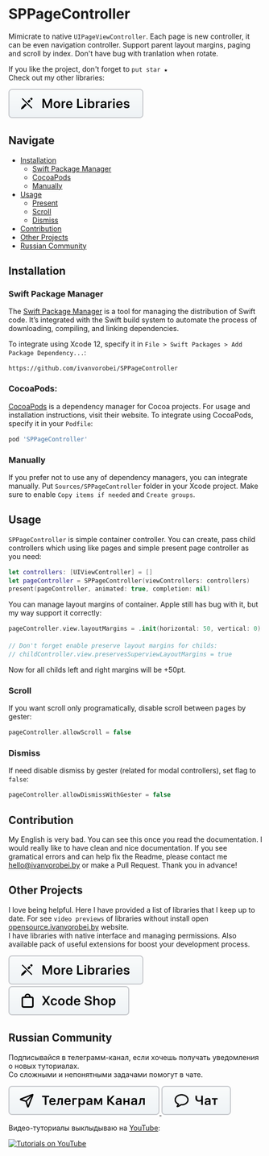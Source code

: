 # SPPageController

 Mimicrate to native `UIPageViewController`. Each page is new controller, it can be even navigation controller.
 Support parent layout margins, paging and scroll by index. Don't have bug with tranlation when rotate.

If you like the project, don't forget to `put star ★`<br>Check out my other libraries:

<p float="left">
    <a href="https://opensource.ivanvorobei.by">
        <img src="https://github.com/ivanvorobei/Readme/blob/main/Buttons/more-libraries.svg">
    </a>
</p>

## Navigate

- [Installation](#installation)
    - [Swift Package Manager](#swift-package-manager)
    - [CocoaPods](#cocoapods)
    - [Manually](#manually)
- [Usage](#usage)
    - [Present](#usage)
    - [Scroll](#scroll)
    - [Dismiss](#dismiss)
- [Сontribution](#сontribution)
- [Other Projects](#other-projects)
- [Russian Community](#russian-community)

## Installation

### Swift Package Manager

The [Swift Package Manager](https://swift.org/package-manager/) is a tool for managing the distribution of Swift code. It’s integrated with the Swift build system to automate the process of downloading, compiling, and linking dependencies.

To integrate using Xcode 12, specify it in `File > Swift Packages > Add Package Dependency...`:

```ogdl
https://github.com/ivanvorobei/SPPageController
```

### CocoaPods:

[CocoaPods](https://cocoapods.org) is a dependency manager for Cocoa projects. For usage and installation instructions, visit their website. To integrate using CocoaPods, specify it in your `Podfile`:

```ruby
pod 'SPPageController'
```

### Manually

If you prefer not to use any of dependency managers, you can integrate manually. Put `Sources/SPPageController` folder in your Xcode project. Make sure to enable `Copy items if needed` and `Create groups`.

## Usage

`SPPageController` is simple container controller. You can create, pass child controllers which using like pages and simple present page controller as you need:

```swift
let controllers: [UIViewController] = []
let pageController = SPPageController(viewControllers: controllers)
present(pageController, animated: true, completion: nil)
```

You can manage layout margins of container. Apple still has bug with it, but my way support it correctly:

```swift
pageController.view.layoutMargins = .init(horizontal: 50, vertical: 0)

// Don't forget enable preserve layout margins for childs:
// childController.view.preservesSuperviewLayoutMargins = true
```

Now for all childs left and right margins will be +50pt.

### Scroll

If you want scroll only programatically, disable scroll between pages by gester:

```swift
pageController.allowScroll = false
```

### Dismiss

If need disable dismiss by gester (related for modal controllers), set flag to `false`:

```swift
pageController.allowDismissWithGester = false
```

## Сontribution

My English is very bad. You can see this once you read the documentation. I would really like to have clean and nice documentation. If you see gramatical errors and can help fix the Readme, please contact me hello@ivanvorobei.by or make a Pull Request. Thank you in advance!

## Other Projects

I love being helpful. Here I have provided a list of libraries that I keep up to date. For see `video previews` of libraries without install open [opensource.ivanvorobei.by](https://opensource.ivanvorobei.by) website.<br>
I have libraries with native interface and managing permissions. Also available pack of useful extensions for boost your development process.

<p float="left">
    <a href="https://opensource.ivanvorobei.by">
        <img src="https://github.com/ivanvorobei/Readme/blob/main/Buttons/more-libraries.svg">
    </a>
        <a href="https://xcodeshop.ivanvorobei.by">
        <img src="https://github.com/ivanvorobei/Readme/blob/main/Buttons/xcode-shop.svg">
    </a>
</p>

## Russian Community

Подписывайся в телеграмм-канал, если хочешь получать уведомления о новых туториалах.<br>
Со сложными и непонятными задачами помогут в чате.

<p float="left">
    <a href="https://tutorials.ivanvorobei.by/telegram/channel">
        <img src="https://github.com/ivanvorobei/Readme/blob/main/Buttons/open-telegram-channel.svg">
    </a>
    <a href="https://tutorials.ivanvorobei.by/telegram/chat">
        <img src="https://github.com/ivanvorobei/Readme/blob/main/Buttons/russian-community-chat.svg">
    </a>
</p>

Видео-туториалы выклыдываю на [YouTube](https://tutorials.ivanvorobei.by/youtube):

[![Tutorials on YouTube](https://cdn.ivanvorobei.by/github/readme/youtube-preview.jpg)](https://tutorials.ivanvorobei.by/youtube)
